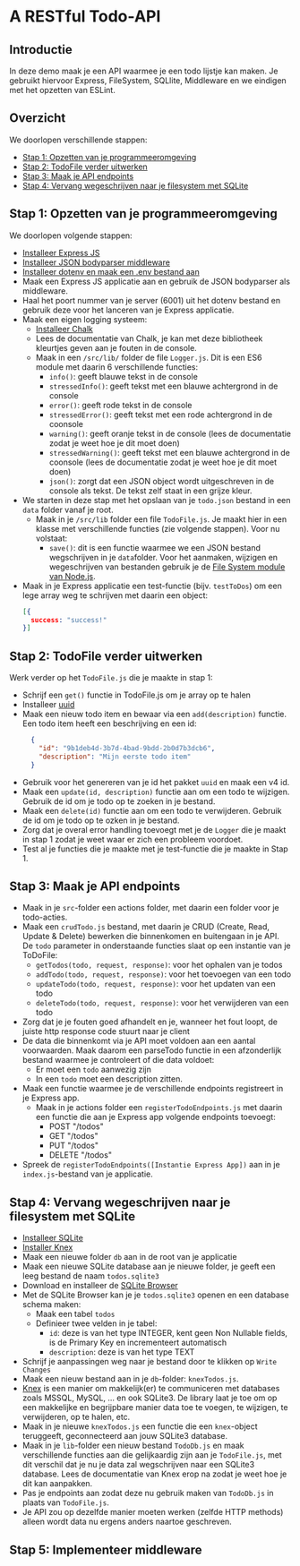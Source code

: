 # A RESTful Todo-API

## Introductie

In deze demo maak je een API waarmee je een todo lijstje kan maken. Je gebruikt hiervoor Express, FileSystem, SQLlite, Middleware en we eindigen met het opzetten van ESLint.

## Overzicht

We doorlopen verschillende stappen:
- [Stap 1: Opzetten van je programmeeromgeving](#stap-1-opzetten-van-je-programmeeromgeving)
- [Stap 2: TodoFile verder uitwerken](#stap-2-todofile-verder-uitwerken)
- [Stap 3: Maak je API endpoints](#stap-3-maak-je-api-endpoints)
- [Stap 4: Vervang wegeschrijven naar je filesystem met SQLite](#stap4-vervang-wegschrijven-naar-je-filesystem-met-sqlite)

## Stap 1: Opzetten van je programmeeromgeving

We doorlopen volgende stappen:

- [Installeer Express JS](https://expressjs.com/)
- [Installeer JSON bodyparser middleware](https://www.npmjs.com/package/body-parser)
- [Installeer dotenv en maak een .env bestand aan](https://www.npmjs.com/package/dotenv)
- Maak een Express JS applicatie aan en gebruik de JSON bodyparser als middleware.
- Haal het poort nummer van je server (6001) uit het dotenv bestand en gebruik deze voor het lanceren van je Express applicatie.
- Maak een eigen logging systeem:
  - [Installeer Chalk](https://www.npmjs.com/package/chalk)
  - Lees de documentatie van Chalk, je kan met deze bibliotheek kleurtjes geven aan je fouten in de console.
  - Maak in een `/src/lib/` folder de file `Logger.js`. Dit is een ES6 module met daarin 6 verschillende functies:
      - `info()`: geeft blauwe tekst in de console
      - `stressedInfo()`: geeft tekst met een blauwe achtergrond in de console
      - `error()`: geeft rode tekst in de console
      - `stressedError()`: geeft tekst met een rode achtergrond in de coonsole
      - `warning()`: geeft oranje tekst in de console (lees de documentatie zodat je weet hoe je dit moet doen)
      - `stressedWarning()`: geeft tekst met een blauwe achtergrond in de coonsole (lees de documentatie zodat je weet hoe je dit moet doen)
      - `json()`: zorgt dat een JSON object wordt uitgeschreven in de console als tekst. De tekst zelf staat in een grijze kleur.
- We starten in deze stap met het opslaan van je `todo.json` bestand in een `data` folder vanaf je root.
  - Maak in je `/src/lib` folder een file `TodoFile.js`. Je maakt hier in een klasse met verschillende functies (zie volgende stappen). Voor nu volstaat:
    - `save()`: dit is een functie waarmee we een JSON bestand wegschrijven in je `data`folder. Voor het aanmaken, wijzigen en wegeschrijven van bestanden gebruik je de [File System module van Node.js](https://nodejs.org/api/fs.html).
- Maak in je Express applicatie een test-functie (bijv. `testToDos`) om een lege array weg te schrijven met daarin een object:
    ```json
    [{
      success: "success!"
    }]
    ```

## Stap 2: TodoFile verder uitwerken
Werk verder op het `TodoFile.js` die je maakte in stap 1:
- Schrijf een `get()` functie in TodoFile.js om je array op te halen
- Installeer [uuid](https://www.npmjs.com/package/uuid)
- Maak een nieuw todo item en bewaar via een `add(description)` functie. Een todo item heeft een beschrijving en een id:
  ```json
    {
      "id": "9b1deb4d-3b7d-4bad-9bdd-2b0d7b3dcb6",
      "description": "Mijn eerste todo item"
    }
  ```
- Gebruik voor het genereren van je id het pakket `uuid` en maak een v4 id.
- Maak een `update(id, description)` functie aan om een todo te wijzigen. Gebruik de id om je todo op te zoeken in je bestand.
- Maak een `delete(id)` functie aan om een todo te verwijderen. Gebruik de id om je todo op te ozken in je bestand.
- Zorg dat je overal error handling toevoegt met je de `Logger` die je maakt in stap 1 zodat je weet waar er zich een probleem voordoet.
- Test al je functies die je maakte met je test-functie die je maakte in Stap 1.

## Stap 3: Maak je API endpoints
- Maak in je `src`-folder een actions folder, met daarin een folder voor je todo-acties.
- Maak een `crudTodo.js` bestand, met daarin je CRUD (Create, Read, Update & Delete) bewerken die binnenkomen en buitengaan in je API. De `todo` parameter in onderstaande functies slaat op een instantie van je ToDoFile:
  - `getTodos(todo, request, response)`: voor het ophalen van je todos
  - `addTodo(todo, request, response)`: voor het toevoegen van een todo
  - `updateTodo(todo, request, response)`: voor het updaten van een todo
  - `deleteTodo(todo, request, response)`: voor het verwijderen van een todo
- Zorg dat je je fouten goed afhandelt en je, wanneer het fout loopt, de juiste http response code stuurt naar je client
- De data die binnenkomt via je API moet voldoen aan een aantal voorwaarden. Maak daarom een parseTodo functie in een afzonderlijk bestand waarmee je controleert of die data voldoet:
  - Er moet een `todo` aanwezig zijn
  - In een `todo` moet een description zitten.
- Maak een functie waarmee je de verschillende endpoints registreert in je Express app.
  - Maak in je actions folder een `registerTodoEndpoints.js` met daarin een functie die aan je Express app volgende endpoints toevoegt:
    - POST "/todos"
    - GET "/todos"
    - PUT "/todos"
    - DELETE "/todos"
- Spreek de `registerTodoEndpoints([Instantie Express App])` aan in je `index.js`-bestand van je applicatie.

## Stap 4: Vervang wegeschrijven naar je filesystem met SQLite
- [Installeer SQLite](https://www.npmjs.com/package/sqlite3)
- [Installer Knex](https://www.npmjs.com/package/knex)
- Maak een nieuwe folder `db` aan in de root van je applicatie
- Maak een nieuwe SQLite database aan je nieuwe folder, je geeft een leeg bestand de naam `todos.sqlite3`
- Download en installeer de [SQLite Browser](https://sqlitebrowser.org/)
- Met de SQLite Browser kan je je `todos.sqlite3` openen en een database schema maken:
  - Maak een tabel `todos`
  - Definieer twee velden in je tabel:
    - `id`: deze is van het type INTEGER, kent geen Non Nullable fields, is de Primary Key en incrementeert automatisch
    - `description`: deze is van het type TEXT
- Schrijf je aanpassingen weg naar je bestand door te klikken op `Write Changes`
- Maak een nieuw bestand aan in je `db`-folder: `knexTodos.js`.
- [Knex](https://knexjs.org/) is een manier om makkelijk(er) te communiceren met databases zoals MSSQL, MySQL, ... en ook SQLite3. De library laat je toe om op een makkelijke en begrijpbare manier data toe te voegen, te wijzigen, te verwijderen, op te halen, etc.
- Maak in je nieuwe `knexTodos.js` een functie die een `knex`-object teruggeeft, geconnecteerd aan jouw SQLite3 database.
- Maak in je `lib`-folder een nieuw bestand `TodoDb.js` en maak verschillende functies aan die gelijkaardig zijn aan je `TodoFile.js`, met dit verschil dat je nu je data zal wegschrijven naar een SQLite3 database. Lees de documentatie van Knex erop na zodat je weet hoe je dit kan aanpakken.
- Pas je endpoints aan zodat deze nu gebruik maken van `TodoDb.js` in plaats van `TodoFile.js`.
- Je API zou op dezelfde manier moeten werken (zelfde HTTP methods) alleen wordt data nu ergens anders naartoe geschreven.

## Stap 5: Implementeer middleware

